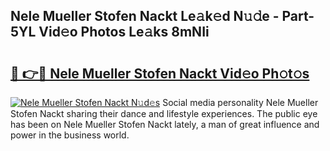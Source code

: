 ## Nele Mueller Stofen Nackt Le𝚊k𝚎d N𝚞𝚍e - Part-5YL Vid𝚎o Photos Le𝚊ks 8mNIi

# <h2><a href="http://fb5gbbu.evod.top/?m=Nele+Mueller+Stofen+Nackt">🔗 👉🔴 Nele Mueller Stofen Nackt Vid𝚎o Ph𝚘t𝚘s</a></h2>

[![Nele Mueller Stofen Nackt N𝚞d𝚎s](https://i.imgur.com/8V9OHl7.gif)](http://fb5gbbu.evod.top/?m=Nele+Mueller+Stofen+Nackt)
Social media personality Nele Mueller Stofen Nackt sharing their dance and lifestyle experiences. The public eye has been on Nele Mueller Stofen Nackt lately, a man of great influence and power in the business world. 
